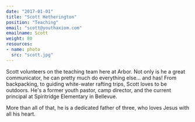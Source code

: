 ```yaml
---
date: "2017-01-01"
title: "Scott Hetherington"
position: "Teaching"
email: "scott@youthaxiom.com"
emailname: Scott
weight: 80
resources:
- name: photo
  src: "scott.jpg"
---
```


Scott volunteers on the teaching team here at Arbor. Not only is he a great communicator, he can pretty much do everything else... and has! From backpacking, to guiding white-water rafting trips, Scott loves to be outdoors. He's a former youth pastor, camp director, and the current principal at Spiritridge Elementary in Bellevue. 

More than all of that, he is a dedicated father of three, who loves Jesus with all his heart. 
